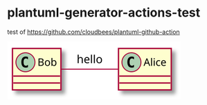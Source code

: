 # plantuml-generator-actions-test
test of https://github.com/cloudbees/plantuml-github-action



![](./docs/messages.svg)
